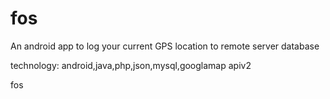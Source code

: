 # fos
An android app to log your current GPS location to remote server database

technology: android,java,php,json,mysql,googlamap apiv2

fos

